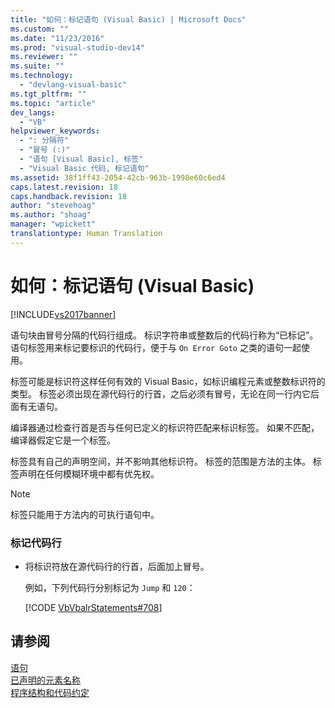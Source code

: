 ```yaml
---
title: "如何：标记语句 (Visual Basic) | Microsoft Docs"
ms.custom: ""
ms.date: "11/23/2016"
ms.prod: "visual-studio-dev14"
ms.reviewer: ""
ms.suite: ""
ms.technology: 
  - "devlang-visual-basic"
ms.tgt_pltfrm: ""
ms.topic: "article"
dev_langs: 
  - "VB"
helpviewer_keywords: 
  - ": 分隔符"
  - "冒号 (:)"
  - "语句 [Visual Basic], 标签"
  - "Visual Basic 代码, 标记语句"
ms.assetid: 38f1ff43-2054-42cb-963b-1998e60c6ed4
caps.latest.revision: 18
caps.handback.revision: 18
author: "stevehoag"
ms.author: "shoag"
manager: "wpickett"
translationtype: Human Translation
---
```

# 如何：标记语句 (Visual Basic)
[!INCLUDE[vs2017banner](../../../csharp/includes/vs2017banner.md)]

语句块由冒号分隔的代码行组成。  标识字符串或整数后的代码行称为“已标记”。  语句标签用来标记要标识的代码行，便于与 `On Error Goto` 之类的语句一起使用。  
  
 标签可能是标识符这样任何有效的 Visual Basic，如标识编程元素或整数标识符的类型。  标签必须出现在源代码行的行首，之后必须有冒号，无论在同一行内它后面有无语句。  
  
 编译器通过检查行首是否与任何已定义的标识符匹配来标识标签。  如果不匹配，编译器假定它是一个标签。  
  
 标签具有自己的声明空间，并不影响其他标识符。  标签的范围是方法的主体。  标签声明在任何模糊环境中都有优先权。  
  
> [!NOTE]
>  标签只能用于方法内的可执行语句中。  
  
### 标记代码行  
  
-   将标识符放在源代码行的行首，后面加上冒号。  
  
     例如，下列代码行分别标记为 `Jump` 和 `120`：  
  
     [!CODE [VbVbalrStatements#708](../CodeSnippet/VS_Snippets_VBCSharp/VbVbalrStatements#708)]  
  
## 请参阅  
 [语句](../../../visual-basic/programming-guide/language-features/statements.md)   
 [已声明的元素名称](../../../visual-basic/programming-guide/language-features/declared-elements/declared-element-names.md)   
 [程序结构和代码约定](../../../visual-basic/programming-guide/program-structure/program-structure-and-code-conventions.md)